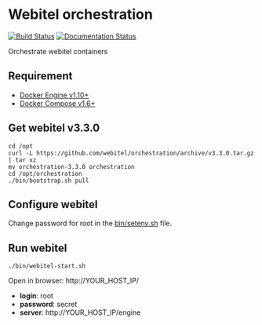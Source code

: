# Webitel orchestration

[![Build Status](https://travis-ci.org/webitel/orchestration.svg?branch=master)](https://travis-ci.org/webitel/orchestration) [![Documentation Status](https://readthedocs.org/projects/webitel/badge/?version=latest)](http://api.webitel.com/en/latest/?badge=latest) 

Orchestrate webitel containers 

## Requirement

- [Docker Engine v1.10+](https://docs.docker.com/engine/installation/)
- [Docker Compose v1.6+](https://docs.docker.com/compose/install/)

## Get webitel v3.3.0

	cd /opt
	curl -L https://github.com/webitel/orchestration/archive/v3.3.0.tar.gz | tar xz
	mv orchestration-3.3.0 orchestration
	cd /opt/orchestration
	./bin/bootstrap.sh pull

## Configure webitel

Change password for root in the [bin/setenv.sh](bin/setenv.sh) file.

## Run webitel

	./bin/webitel-start.sh

Open in browser: http://YOUR_HOST_IP/

- **login**: root
- **password**: secret
- **server**: http://YOUR_HOST_IP/engine
